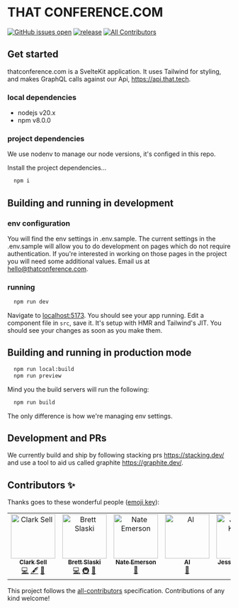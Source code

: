 # THAT CONFERENCE.COM

[![GitHub issues open](https://img.shields.io/github/issues/thatconference/that.us.svg)](https://github.com/thatconference/thatconference.com/issues) [![release](https://img.shields.io/badge/PRs-welcome-brightgreen.svg)](https://github.com/thatconference/thatconference.com/issues) <!-- ALL-CONTRIBUTORS-BADGE:START - Do not remove or modify this section -->
[![All Contributors](https://img.shields.io/badge/all_contributors-5-orange.svg?style=flat-square)](#contributors-)
<!-- ALL-CONTRIBUTORS-BADGE:END -->

## Get started

thatconference.com is a SvelteKit application. It uses Tailwind for styling, and makes GraphQL calls against our Api, https://api.that.tech.

### local dependencies

- nodejs v20.x
- npm v8.0.0

### project dependencies

We use nodenv to manage our node versions, it's configed in this repo.

Install the project dependencies...

```bash
  npm i
```

## Building and running in development

### env configuration

You will find the env settings in .env.sample. The current settings in the .env.sample will allow you to do development on pages which do not require authentication. If you're interested in working on those pages in the project you will need some additional values. Email us at <hello@thatconference.com>.

### running

```bash
  npm run dev
```

Navigate to [localhost:5173](http://localhost:5173). You should see your app running. Edit a component file in `src`, save it. It's setup with HMR and Tailwind's JIT. You should see your changes as soon as you make them.

## Building and running in production mode

```bash
  npm run local:build
  npm run preview
```

Mind you the build servers will run the following:

```bash
  npm run build
```

The only difference is how we're managing env settings.

## Development and PRs

We currently build and ship by following stacking prs https://stacking.dev/ and use a tool to aid us called graphite https://graphite.dev/.

## Contributors ✨

Thanks goes to these wonderful people ([emoji key](https://allcontributors.org/docs/en/emoji-key)):

<!-- ALL-CONTRIBUTORS-LIST:START - Do not remove or modify this section -->
<!-- prettier-ignore-start -->
<!-- markdownlint-disable -->
<table>
  <tbody>
    <tr>
      <td align="center" valign="top" width="14.28%"><a href="http://unspecified.io"><img src="https://avatars1.githubusercontent.com/u/772569?v=4?s=100" width="100px;" alt="Clark Sell"/><br /><sub><b>Clark Sell</b></sub></a><br /><a href="https://github.com/ThatConference/thatconference.com/commits?author=csell5" title="Code">💻</a> <a href="#content-csell5" title="Content">🖋</a> <a href="#design-csell5" title="Design">🎨</a></td>
      <td align="center" valign="top" width="14.28%"><a href="http://blog.brettski.com"><img src="https://avatars3.githubusercontent.com/u/473633?v=4?s=100" width="100px;" alt="Brett Slaski"/><br /><sub><b>Brett Slaski</b></sub></a><br /><a href="https://github.com/ThatConference/thatconference.com/commits?author=brettski" title="Code">💻</a> <a href="#infra-brettski" title="Infrastructure (Hosting, Build-Tools, etc)">🚇</a> <a href="#maintenance-brettski" title="Maintenance">🚧</a></td>
      <td align="center" valign="top" width="14.28%"><a href="http://nate.codes"><img src="https://avatars.githubusercontent.com/u/596293?v=4?s=100" width="100px;" alt="Nate Emerson"/><br /><sub><b>Nate Emerson</b></sub></a><br /><a href="https://github.com/ThatConference/thatconference.com/issues?q=author%3Anateemerson" title="Bug reports">🐛</a></td>
      <td align="center" valign="top" width="14.28%"><a href="https://hachyderm.io/@alzaudtke"><img src="https://avatars.githubusercontent.com/u/1631560?v=4?s=100" width="100px;" alt="Al"/><br /><sub><b>Al</b></sub></a><br /><a href="https://github.com/ThatConference/thatconference.com/issues?q=author%3Azaudtke" title="Bug reports">🐛</a></td>
      <td align="center" valign="top" width="14.28%"><a href="https://github.com/jknaak"><img src="https://avatars.githubusercontent.com/u/25443142?v=4?s=100" width="100px;" alt="Jessica Knaak"/><br /><sub><b>Jessica Knaak</b></sub></a><br /><a href="https://github.com/ThatConference/thatconference.com/commits?author=jknaak" title="Code">💻</a></td>
    </tr>
  </tbody>
</table>

<!-- markdownlint-restore -->
<!-- prettier-ignore-end -->

<!-- ALL-CONTRIBUTORS-LIST:END -->

This project follows the [all-contributors](https://github.com/all-contributors/all-contributors) specification. Contributions of any kind welcome!

